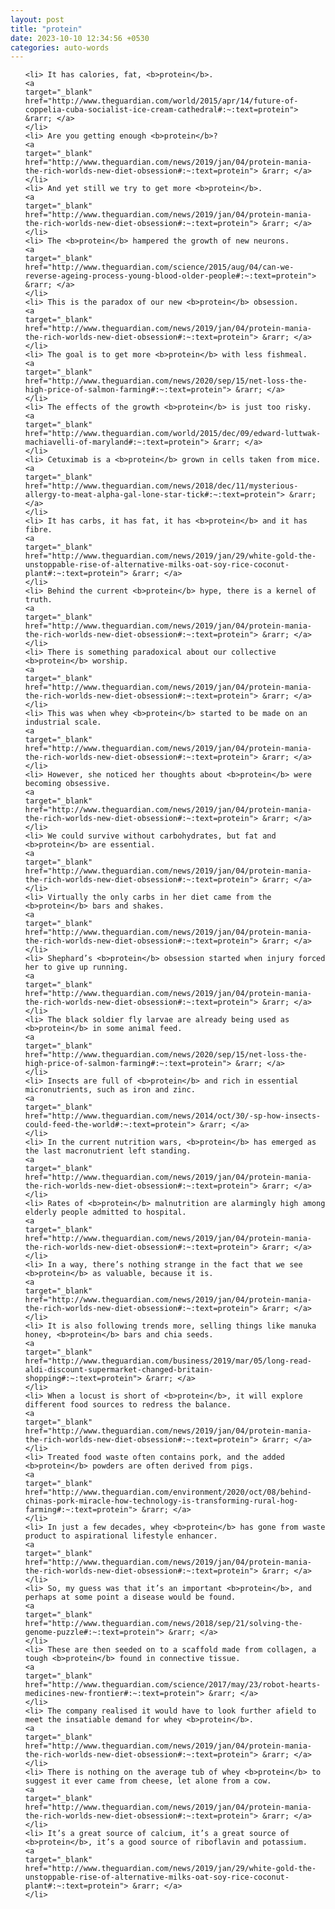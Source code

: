 ```yaml
---
layout: post
title: "protein"
date: 2023-10-10 12:34:56 +0530
categories: auto-words
---
```

<ol>

    <li> It has calories, fat, <b>protein</b>.
    <a 
    target="_blank" 
    href="http://www.theguardian.com/world/2015/apr/14/future-of-coppelia-cuba-socialist-ice-cream-cathedral#:~:text=protein"> &rarr; </a>
    </li>
    <li> Are you getting enough <b>protein</b>?
    <a 
    target="_blank" 
    href="http://www.theguardian.com/news/2019/jan/04/protein-mania-the-rich-worlds-new-diet-obsession#:~:text=protein"> &rarr; </a>
    </li>
    <li> And yet still we try to get more <b>protein</b>.
    <a 
    target="_blank" 
    href="http://www.theguardian.com/news/2019/jan/04/protein-mania-the-rich-worlds-new-diet-obsession#:~:text=protein"> &rarr; </a>
    </li>
    <li> The <b>protein</b> hampered the growth of new neurons.
    <a 
    target="_blank" 
    href="http://www.theguardian.com/science/2015/aug/04/can-we-reverse-ageing-process-young-blood-older-people#:~:text=protein"> &rarr; </a>
    </li>
    <li> This is the paradox of our new <b>protein</b> obsession.
    <a 
    target="_blank" 
    href="http://www.theguardian.com/news/2019/jan/04/protein-mania-the-rich-worlds-new-diet-obsession#:~:text=protein"> &rarr; </a>
    </li>
    <li> The goal is to get more <b>protein</b> with less fishmeal.
    <a 
    target="_blank" 
    href="http://www.theguardian.com/news/2020/sep/15/net-loss-the-high-price-of-salmon-farming#:~:text=protein"> &rarr; </a>
    </li>
    <li> The effects of the growth <b>protein</b> is just too risky.
    <a 
    target="_blank" 
    href="http://www.theguardian.com/world/2015/dec/09/edward-luttwak-machiavelli-of-maryland#:~:text=protein"> &rarr; </a>
    </li>
    <li> Cetuximab is a <b>protein</b> grown in cells taken from mice.
    <a 
    target="_blank" 
    href="http://www.theguardian.com/news/2018/dec/11/mysterious-allergy-to-meat-alpha-gal-lone-star-tick#:~:text=protein"> &rarr; </a>
    </li>
    <li> It has carbs, it has fat, it has <b>protein</b> and it has fibre.
    <a 
    target="_blank" 
    href="http://www.theguardian.com/news/2019/jan/29/white-gold-the-unstoppable-rise-of-alternative-milks-oat-soy-rice-coconut-plant#:~:text=protein"> &rarr; </a>
    </li>
    <li> Behind the current <b>protein</b> hype, there is a kernel of truth.
    <a 
    target="_blank" 
    href="http://www.theguardian.com/news/2019/jan/04/protein-mania-the-rich-worlds-new-diet-obsession#:~:text=protein"> &rarr; </a>
    </li>
    <li> There is something paradoxical about our collective <b>protein</b> worship.
    <a 
    target="_blank" 
    href="http://www.theguardian.com/news/2019/jan/04/protein-mania-the-rich-worlds-new-diet-obsession#:~:text=protein"> &rarr; </a>
    </li>
    <li> This was when whey <b>protein</b> started to be made on an industrial scale.
    <a 
    target="_blank" 
    href="http://www.theguardian.com/news/2019/jan/04/protein-mania-the-rich-worlds-new-diet-obsession#:~:text=protein"> &rarr; </a>
    </li>
    <li> However, she noticed her thoughts about <b>protein</b> were becoming obsessive.
    <a 
    target="_blank" 
    href="http://www.theguardian.com/news/2019/jan/04/protein-mania-the-rich-worlds-new-diet-obsession#:~:text=protein"> &rarr; </a>
    </li>
    <li> We could survive without carbohydrates, but fat and <b>protein</b> are essential.
    <a 
    target="_blank" 
    href="http://www.theguardian.com/news/2019/jan/04/protein-mania-the-rich-worlds-new-diet-obsession#:~:text=protein"> &rarr; </a>
    </li>
    <li> Virtually the only carbs in her diet came from the <b>protein</b> bars and shakes.
    <a 
    target="_blank" 
    href="http://www.theguardian.com/news/2019/jan/04/protein-mania-the-rich-worlds-new-diet-obsession#:~:text=protein"> &rarr; </a>
    </li>
    <li> Shephard’s <b>protein</b> obsession started when injury forced her to give up running.
    <a 
    target="_blank" 
    href="http://www.theguardian.com/news/2019/jan/04/protein-mania-the-rich-worlds-new-diet-obsession#:~:text=protein"> &rarr; </a>
    </li>
    <li> The black soldier fly larvae are already being used as <b>protein</b> in some animal feed.
    <a 
    target="_blank" 
    href="http://www.theguardian.com/news/2020/sep/15/net-loss-the-high-price-of-salmon-farming#:~:text=protein"> &rarr; </a>
    </li>
    <li> Insects are full of <b>protein</b> and rich in essential micronutrients, such as iron and zinc.
    <a 
    target="_blank" 
    href="http://www.theguardian.com/news/2014/oct/30/-sp-how-insects-could-feed-the-world#:~:text=protein"> &rarr; </a>
    </li>
    <li> In the current nutrition wars, <b>protein</b> has emerged as the last macronutrient left standing.
    <a 
    target="_blank" 
    href="http://www.theguardian.com/news/2019/jan/04/protein-mania-the-rich-worlds-new-diet-obsession#:~:text=protein"> &rarr; </a>
    </li>
    <li> Rates of <b>protein</b> malnutrition are alarmingly high among elderly people admitted to hospital.
    <a 
    target="_blank" 
    href="http://www.theguardian.com/news/2019/jan/04/protein-mania-the-rich-worlds-new-diet-obsession#:~:text=protein"> &rarr; </a>
    </li>
    <li> In a way, there’s nothing strange in the fact that we see <b>protein</b> as valuable, because it is.
    <a 
    target="_blank" 
    href="http://www.theguardian.com/news/2019/jan/04/protein-mania-the-rich-worlds-new-diet-obsession#:~:text=protein"> &rarr; </a>
    </li>
    <li> It is also following trends more, selling things like manuka honey, <b>protein</b> bars and chia seeds.
    <a 
    target="_blank" 
    href="http://www.theguardian.com/business/2019/mar/05/long-read-aldi-discount-supermarket-changed-britain-shopping#:~:text=protein"> &rarr; </a>
    </li>
    <li> When a locust is short of <b>protein</b>, it will explore different food sources to redress the balance.
    <a 
    target="_blank" 
    href="http://www.theguardian.com/news/2019/jan/04/protein-mania-the-rich-worlds-new-diet-obsession#:~:text=protein"> &rarr; </a>
    </li>
    <li> Treated food waste often contains pork, and the added <b>protein</b> powders are often derived from pigs.
    <a 
    target="_blank" 
    href="http://www.theguardian.com/environment/2020/oct/08/behind-chinas-pork-miracle-how-technology-is-transforming-rural-hog-farming#:~:text=protein"> &rarr; </a>
    </li>
    <li> In just a few decades, whey <b>protein</b> has gone from waste product to aspirational lifestyle enhancer.
    <a 
    target="_blank" 
    href="http://www.theguardian.com/news/2019/jan/04/protein-mania-the-rich-worlds-new-diet-obsession#:~:text=protein"> &rarr; </a>
    </li>
    <li> So, my guess was that it’s an important <b>protein</b>, and perhaps at some point a disease would be found.
    <a 
    target="_blank" 
    href="http://www.theguardian.com/news/2018/sep/21/solving-the-genome-puzzle#:~:text=protein"> &rarr; </a>
    </li>
    <li> These are then seeded on to a scaffold made from collagen, a tough <b>protein</b> found in connective tissue.
    <a 
    target="_blank" 
    href="http://www.theguardian.com/science/2017/may/23/robot-hearts-medicines-new-frontier#:~:text=protein"> &rarr; </a>
    </li>
    <li> The company realised it would have to look further afield to meet the insatiable demand for whey <b>protein</b>.
    <a 
    target="_blank" 
    href="http://www.theguardian.com/news/2019/jan/04/protein-mania-the-rich-worlds-new-diet-obsession#:~:text=protein"> &rarr; </a>
    </li>
    <li> There is nothing on the average tub of whey <b>protein</b> to suggest it ever came from cheese, let alone from a cow.
    <a 
    target="_blank" 
    href="http://www.theguardian.com/news/2019/jan/04/protein-mania-the-rich-worlds-new-diet-obsession#:~:text=protein"> &rarr; </a>
    </li>
    <li> It’s a great source of calcium, it’s a great source of <b>protein</b>, it’s a good source of riboflavin and potassium.
    <a 
    target="_blank" 
    href="http://www.theguardian.com/news/2019/jan/29/white-gold-the-unstoppable-rise-of-alternative-milks-oat-soy-rice-coconut-plant#:~:text=protein"> &rarr; </a>
    </li>